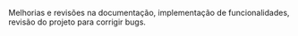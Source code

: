Melhorias e revisões na documentação, implementação de funcionalidades, revisão do projeto para corrigir bugs.
